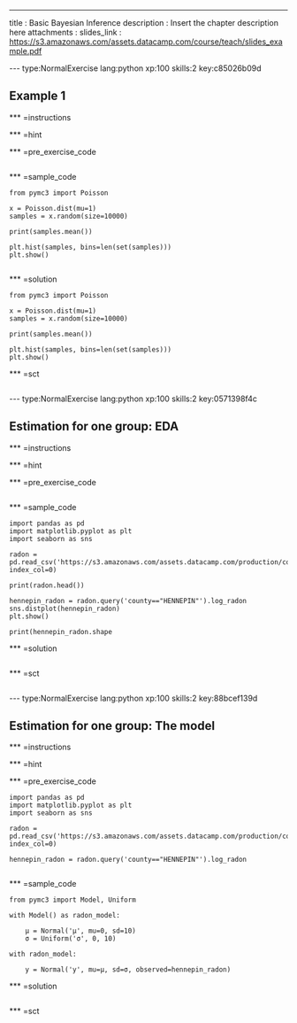 ---
title       : Basic Bayesian Inference
description : Insert the chapter description here
attachments :
  slides_link : https://s3.amazonaws.com/assets.datacamp.com/course/teach/slides_example.pdf



--- type:NormalExercise lang:python xp:100 skills:2 key:c85026b09d
## Example 1


*** =instructions

*** =hint

*** =pre_exercise_code
```{python}

```

*** =sample_code
```{python}
from pymc3 import Poisson

x = Poisson.dist(mu=1)
samples = x.random(size=10000)

print(samples.mean())

plt.hist(samples, bins=len(set(samples)))
plt.show()


```

*** =solution
```{python}
from pymc3 import Poisson

x = Poisson.dist(mu=1)
samples = x.random(size=10000)

print(samples.mean())

plt.hist(samples, bins=len(set(samples)))
plt.show()

```

*** =sct
```{python}

```




--- type:NormalExercise lang:python xp:100 skills:2 key:0571398f4c
## Estimation for one group: EDA


*** =instructions

*** =hint

*** =pre_exercise_code
```{python}

```

*** =sample_code
```{python}
import pandas as pd
import matplotlib.pyplot as plt
import seaborn as sns

radon = pd.read_csv('https://s3.amazonaws.com/assets.datacamp.com/production/course_5306/datasets/radon.csv', index_col=0)

print(radon.head())

hennepin_radon = radon.query('county=="HENNEPIN"').log_radon
sns.distplot(hennepin_radon)
plt.show()

print(hennepin_radon.shape

```

*** =solution
```{python}

```

*** =sct
```{python}

```

--- type:NormalExercise lang:python xp:100 skills:2 key:88bcef139d
## Estimation for one group: The model


*** =instructions

*** =hint

*** =pre_exercise_code
```{python}
import pandas as pd
import matplotlib.pyplot as plt
import seaborn as sns

radon = pd.read_csv('https://s3.amazonaws.com/assets.datacamp.com/production/course_5306/datasets/radon.csv', index_col=0)

hennepin_radon = radon.query('county=="HENNEPIN"').log_radon


```

*** =sample_code
```{python}
from pymc3 import Model, Uniform

with Model() as radon_model:
    
    μ = Normal('μ', mu=0, sd=10)
    σ = Uniform('σ', 0, 10)

with radon_model:
    
    y = Normal('y', mu=μ, sd=σ, observed=hennepin_radon)

```

*** =solution
```{python}

```

*** =sct
```{python}

```
